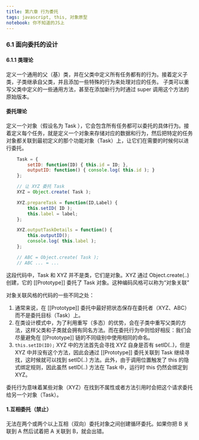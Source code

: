```yaml
---
title: 第六章 行为委托 
tags: javascript, this, 对象原型
notebook: 你不知道的JS上
---
```

### 6.1 面向委托的设计
#### 6.1.1 类理论
定义一个通用的父（基）类，并在父类中定义所有任务都有的行为。接着定义子类，子类继承自父类，并且添加一些特殊的行为来处理对应的任务。
子类可以重写父类中定义的一些通用方法，甚至在添加新行为时通过 super 调用这个方法的原始版本。

#### 委托理论
定义一个对象（假设名为 Task ），它会包含所有任务都可以委托的具体行为。接着定义每个任务，就是定义一个对象来存储对应的数据和行为，然后把特定的任务对象都关联到最初定义的那个功能对象（Task）上，让它们在需要的时候何以进行委托。
```javascript
    Task = {
        setID: function(ID) { this.id = ID; },
        outputID: function() { console.log( this.id ); }
    };

    // 让 XYZ 委托 Task
    XYZ = Object.create( Task );

    XYZ.prepareTask = function(ID,Label) {
        this.setID( ID );
        this.label = label;
    };

    XYZ.outputTaskDetails = function() {
        this.outputID();
        console.log( this.label );
    };

    // ABC = Object.create( Task );
    // ABC ... = ...
```
这段代码中，Task 和 XYZ 并不是类，它们是对象。XYZ 通过 Object.create(..)创建，它的 [[Prototype]] 委托了 Task 对象。这种编码风格可以称为“对象关联”

对象关联风格的代码的一些不同之处：
1. 通常来说，在 [[Prototype]] 委托中最好把状态保存在委托者（XYZ、ABC）而不是委托目标（Task）上。
2. 在类设计模式中，为了利用重写（多态）的优势，会在子类中重写父类的方法，这样父类和子类就会拥有同名方法。而在委托行为中则恰好相反：我们会尽量避免在  [[Prototype]] 链的不同级别中使用相同的命名。
3. `this.setID(ID);` XYZ 中的方法首先会寻找 XYZ 自身是否有 setID(..)，但是 XYZ 中并没有这个方法，因此会通过 [[Prototype]] 委托关联到 Task 继续寻找，这时候就可以找到 setID(..) 方法。此外，由于调用位置触发了 this 的隐式绑定规则，因此虽然 setID(..) 方法在 Task 中，运行时 this 仍然会绑定到 XYZ。

委托行为意味着某些对象（XYZ）在找到不属性或者方法引用时会把这个请求委托给另一个对象（Task）。

#### 1.互相委托（禁止）
无法在两个或两个以上互相（双向）委托对象之间创建循环委托。如果你把 B 关联到 A 然后试着把 A 关联到 B，就会出错。
